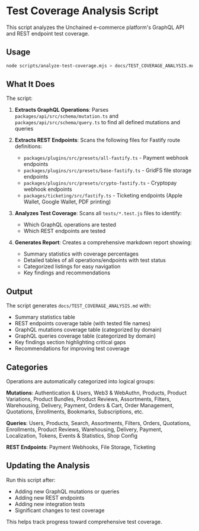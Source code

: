 # Test Coverage Analysis Script

This script analyzes the Unchained e-commerce platform's GraphQL API and REST endpoint test coverage.

## Usage

```bash
node scripts/analyze-test-coverage.mjs > docs/TEST_COVERAGE_ANALYSIS.md
```

## What It Does

The script:

1. **Extracts GraphQL Operations**: Parses `packages/api/src/schema/mutation.ts` and `packages/api/src/schema/query.ts` to find all defined mutations and queries

2. **Extracts REST Endpoints**: Scans the following files for Fastify route definitions:
   - `packages/plugins/src/presets/all-fastify.ts` - Payment webhook endpoints
   - `packages/plugins/src/presets/base-fastify.ts` - GridFS file storage endpoints
   - `packages/plugins/src/presets/crypto-fastify.ts` - Cryptopay webhook endpoints
   - `packages/ticketing/src/fastify.ts` - Ticketing endpoints (Apple Wallet, Google Wallet, PDF printing)

3. **Analyzes Test Coverage**: Scans all `tests/*.test.js` files to identify:
   - Which GraphQL operations are tested
   - Which REST endpoints are tested

4. **Generates Report**: Creates a comprehensive markdown report showing:
   - Summary statistics with coverage percentages
   - Detailed tables of all operations/endpoints with test status
   - Categorized listings for easy navigation
   - Key findings and recommendations

## Output

The script generates `docs/TEST_COVERAGE_ANALYSIS.md` with:

- Summary statistics table
- REST endpoints coverage table (with tested file names)
- GraphQL mutations coverage table (categorized by domain)
- GraphQL queries coverage table (categorized by domain)
- Key findings section highlighting critical gaps
- Recommendations for improving test coverage

## Categories

Operations are automatically categorized into logical groups:

**Mutations**: Authentication & Users, Web3 & WebAuthn, Products, Product Variations, Product Bundles, Product Reviews, Assortments, Filters, Warehousing, Delivery, Payment, Orders & Cart, Order Management, Quotations, Enrollments, Bookmarks, Subscriptions, etc.

**Queries**: Users, Products, Search, Assortments, Filters, Orders, Quotations, Enrollments, Product Reviews, Warehousing, Delivery, Payment, Localization, Tokens, Events & Statistics, Shop Config

**REST Endpoints**: Payment Webhooks, File Storage, Ticketing

## Updating the Analysis

Run this script after:

- Adding new GraphQL mutations or queries
- Adding new REST endpoints
- Adding new integration tests
- Significant changes to test coverage

This helps track progress toward comprehensive test coverage.
